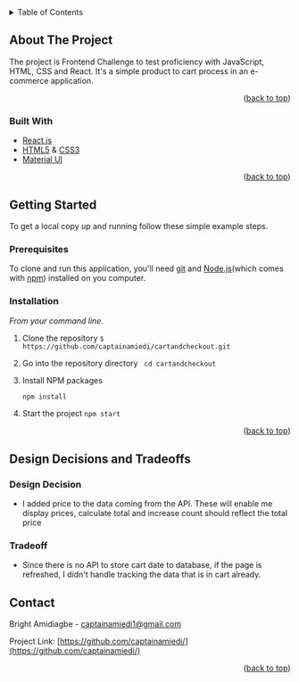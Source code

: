 <!-- TABLE OF CONTENTS -->
<details>
  <summary>Table of Contents</summary>
  <ol>
    <li>
      <a href="#about-the-project">About The Project</a>
      <ul>
        <li><a href="#built-with">Built With</a></li>
      </ul>
    </li>
    <li>
      <a href="#getting-started">Getting Started</a>
      <ul>
        <li><a href="#prerequisites">Prerequisites</a></li>
        <li><a href="#installation">Installation</a></li>
      </ul>
    </li>
    <li><a href="#usage">Design Decision and Trade offs</a></li>
    <li><a href="#contact">Contact</a></li>
  </ol>
</details>

<!-- ABOUT THE PROJECT -->
## About The Project

The project is Frontend Challenge to test proficiency with JavaScript, HTML, CSS and React. It's a simple product to cart process in an e-commerce application.

<p align="right">(<a href="#readme-top">back to top</a>)</p>

### Built With

* [React.js](https://github.com/facebook/create-react-app)
* [HTML5](https://developer.mozilla.org/en-US/docs/Web/Guide/HTML/HTML5) & [CSS3](https://developer.mozilla.org/en-US/docs/Web/CSS/CSS3)
* [Material UI](https://mui.com/material-ui/getting-started/overview/)

<p align="right">(<a href="#readme-top">back to top</a>)</p>

<!-- GETTING STARTED -->
## Getting Started

To get a local copy up and running follow these simple example steps.

### Prerequisites

To clone and run this application, you'll need [git](https://git-scm.com/downloads) and [Node.js](https://nodejs.org/en/download/)(which comes with [npm](https://www.npmjs.com/)) installed on you computer.

### Installation

_From your command line._

1. Clone the repository
    ``` $ https://github.com/captainamiedi/cartandcheckout.git ```

2. Go into the repository directory
   ``` cd cartandcheckout```

3. Install NPM packages
   ```sh
   npm install
   ```
4. Start the project
   ``` npm start ```

<p align="right">(<a href="#readme-top">back to top</a>)</p>

<!-- Design Decisions and TradeOffs -->

## Design Decisions and Tradeoffs

### Design Decision
- I added price to the data coming from the API. These will enable me display prices, calculate total and increase count should reflect the total price

### Tradeoff
- Since there is no API to store cart date to database, if the page is refreshed, I didn't handle tracking the data that is in cart already.


<!-- CONTACT -->
## Contact

Bright Amidiagbe - captainamiedi1@gmail.com

Project Link: [https://github.com/captainamiedi/](https://github.com/captainamiedi/)

<p align="right">(<a href="#readme-top">back to top</a>)</p>
